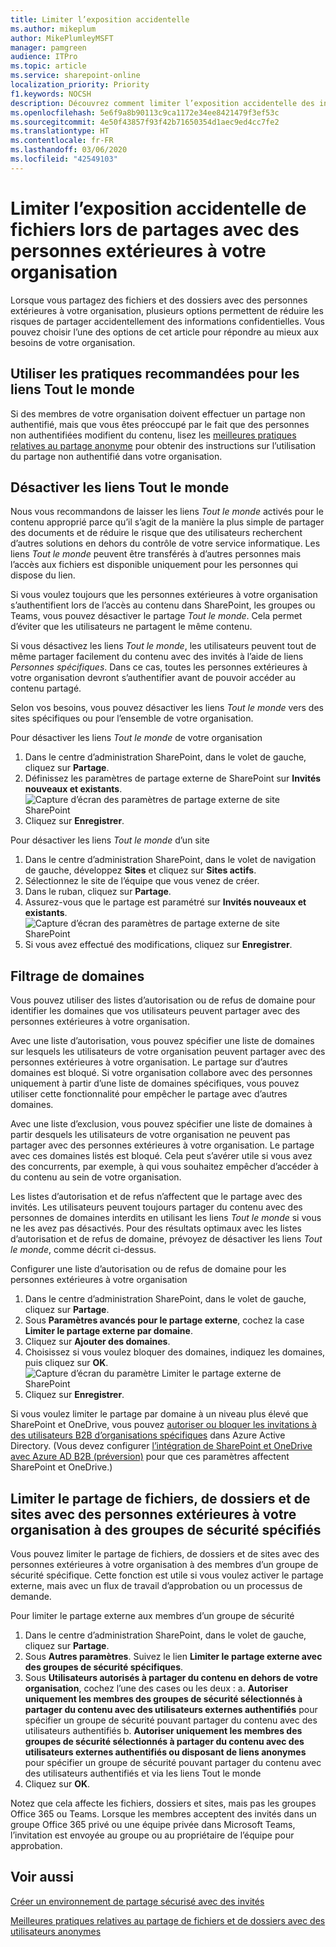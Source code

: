 ```yaml
---
title: Limiter l’exposition accidentelle
ms.author: mikeplum
author: MikePlumleyMSFT
manager: pamgreen
audience: ITPro
ms.topic: article
ms.service: sharepoint-online
localization_priority: Priority
f1.keywords: NOCSH
description: Découvrez comment limiter l’exposition accidentelle des informations lorsque vous partagez des fichiers avec des personnes extérieures à votre organisation.
ms.openlocfilehash: 5e6f9a8b90113c9ca1172e34ee8421479f3ef53c
ms.sourcegitcommit: 4e50f43857f93f42b71650354d1aec9ed4cc7fe2
ms.translationtype: HT
ms.contentlocale: fr-FR
ms.lasthandoff: 03/06/2020
ms.locfileid: "42549103"
---
```

# <a name="limit-accidental-exposure-to-files-when-sharing-with-people-outside-your-organization"></a>Limiter l’exposition accidentelle de fichiers lors de partages avec des personnes extérieures à votre organisation

Lorsque vous partagez des fichiers et des dossiers avec des personnes extérieures à votre organisation, plusieurs options permettent de réduire les risques de partager accidentellement des informations confidentielles. Vous pouvez choisir l’une des options de cet article pour répondre au mieux aux besoins de votre organisation.

## <a name="use-best-practices-for-anyone-links"></a>Utiliser les pratiques recommandées pour les liens Tout le monde

Si des membres de votre organisation doivent effectuer un partage non authentifié, mais que vous êtes préoccupé par le fait que des personnes non authentifiées modifient du contenu, lisez les [meilleures pratiques relatives au partage anonyme](best-practices-anonymous-sharing.md) pour obtenir des instructions sur l’utilisation du partage non authentifié dans votre organisation.

## <a name="turn-off-anyone-links"></a>Désactiver les liens Tout le monde

Nous vous recommandons de laisser les liens *Tout le monde* activés pour le contenu approprié parce qu’il s’agit de la manière la plus simple de partager des documents et de réduire le risque que des utilisateurs recherchent d’autres solutions en dehors du contrôle de votre service informatique. Les liens *Tout le monde* peuvent être transférés à d’autres personnes mais l’accès aux fichiers est disponible uniquement pour les personnes qui dispose du lien.

Si vous voulez toujours que les personnes extérieures à votre organisation s’authentifient lors de l’accès au contenu dans SharePoint, les groupes ou Teams, vous pouvez désactiver le partage *Tout le monde*. Cela permet d’éviter que les utilisateurs ne partagent le même contenu.

Si vous désactivez les liens *Tout le monde*, les utilisateurs peuvent tout de même partager facilement du contenu avec des invités à l’aide de liens *Personnes spécifiques*. Dans ce cas, toutes les personnes extérieures à votre organisation devront s’authentifier avant de pouvoir accéder au contenu partagé.

Selon vos besoins, vous pouvez désactiver les liens *Tout le monde* vers des sites spécifiques ou pour l’ensemble de votre organisation.

Pour désactiver les liens *Tout le monde* de votre organisation
1. Dans le centre d’administration SharePoint, dans le volet de gauche, cliquez sur **Partage**.
2. Définissez les paramètres de partage externe de SharePoint sur **Invités nouveaux et existants**.</br>
   ![Capture d’écran des paramètres de partage externe de site SharePoint](media/sharepoint-organization-external-sharing-controls-new-users.png)
3. Cliquez sur **Enregistrer**.

Pour désactiver les liens *Tout le monde* d’un site
1. Dans le centre d’administration SharePoint, dans le volet de navigation de gauche, développez **Sites** et cliquez sur **Sites actifs**.
2. Sélectionnez le site de l’équipe que vous venez de créer.
3. Dans le ruban, cliquez sur **Partage**. 
4. Assurez-vous que le partage est paramétré sur **Invités nouveaux et existants**.</br>
   ![Capture d’écran des paramètres de partage externe de site SharePoint](media/sharepoint-site-external-sharing-settings.png)
5. Si vous avez effectué des modifications, cliquez sur **Enregistrer**.

## <a name="domain-filtering"></a>Filtrage de domaines

Vous pouvez utiliser des listes d’autorisation ou de refus de domaine pour identifier les domaines que vos utilisateurs peuvent partager avec des personnes extérieures à votre organisation.

Avec une liste d’autorisation, vous pouvez spécifier une liste de domaines sur lesquels les utilisateurs de votre organisation peuvent partager avec des personnes extérieures à votre organisation. Le partage sur d’autres domaines est bloqué. Si votre organisation collabore avec des personnes uniquement à partir d’une liste de domaines spécifiques, vous pouvez utiliser cette fonctionnalité pour empêcher le partage avec d’autres domaines.

Avec une liste d’exclusion, vous pouvez spécifier une liste de domaines à partir desquels les utilisateurs de votre organisation ne peuvent pas partager avec des personnes extérieures à votre organisation. Le partage avec ces domaines listés est bloqué. Cela peut s’avérer utile si vous avez des concurrents, par exemple, à qui vous souhaitez empêcher d’accéder à du contenu au sein de votre organisation.

Les listes d’autorisation et de refus n’affectent que le partage avec des invités. Les utilisateurs peuvent toujours partager du contenu avec des personnes de domaines interdits en utilisant les liens *Tout le monde* si vous ne les avez pas désactivés. Pour des résultats optimaux avec les listes d’autorisation et de refus de domaine, prévoyez de désactiver les liens *Tout le monde*, comme décrit ci-dessus.

Configurer une liste d’autorisation ou de refus de domaine pour les personnes extérieures à votre organisation
1. Dans le centre d’administration SharePoint, dans le volet de gauche, cliquez sur **Partage**.
2. Sous **Paramètres avancés pour le partage externe**, cochez la case **Limiter le partage externe par domaine**.
3. Cliquez sur **Ajouter des domaines**.
4. Choisissez si vous voulez bloquer des domaines, indiquez les domaines, puis cliquez sur **OK**.</br>
   ![Capture d’écran du paramètre Limiter le partage externe de SharePoint](media/sharepoint-sharing-block-domain.png)
5. Cliquez sur **Enregistrer**.

Si vous voulez limiter le partage par domaine à un niveau plus élevé que SharePoint et OneDrive, vous pouvez [autoriser ou bloquer les invitations à des utilisateurs B2B d’organisations spécifiques](https://docs.microsoft.com/azure/active-directory/b2b/allow-deny-list) dans Azure Active Directory. (Vous devez configurer [l’intégration de SharePoint et OneDrive avec Azure AD B2B (préversion)](https://docs.microsoft.com/sharepoint/sharepoint-azureb2b-integration-preview) pour que ces paramètres affectent SharePoint et OneDrive.)

## <a name="limit-sharing-of-files-folders-and-sites-with-people-outside-your-organization-to-specified-security-groups"></a>Limiter le partage de fichiers, de dossiers et de sites avec des personnes extérieures à votre organisation à des groupes de sécurité spécifiés

Vous pouvez limiter le partage de fichiers, de dossiers et de sites avec des personnes extérieures à votre organisation à des membres d’un groupe de sécurité spécifique. Cette fonction est utile si vous voulez activer le partage externe, mais avec un flux de travail d’approbation ou un processus de demande.

Pour limiter le partage externe aux membres d’un groupe de sécurité
1. Dans le centre d’administration SharePoint, dans le volet de gauche, cliquez sur **Partage**.
2. Sous **Autres paramètres**. Suivez le lien **Limiter le partage externe avec des groupes de sécurité spécifiques**.
3. Sous **Utilisateurs autorisés à partager du contenu en dehors de votre organisation**, cochez l’une des cases ou les deux : a. **Autoriser uniquement les membres des groupes de sécurité sélectionnés à partager du contenu avec des utilisateurs externes authentifiés** pour spécifier un groupe de sécurité pouvant partager du contenu avec des utilisateurs authentifiés b. **Autoriser uniquement les membres des groupes de sécurité sélectionnés à partager du contenu avec des utilisateurs externes authentifiés ou disposant de liens anonymes** pour spécifier un groupe de sécurité pouvant partager du contenu avec des utilisateurs authentifiés et via les liens Tout le monde
4. Cliquez sur **OK**.

Notez que cela affecte les fichiers, dossiers et sites, mais pas les groupes Office 365 ou Teams. Lorsque les membres acceptent des invités dans un groupe Office 365 privé ou une équipe privée dans Microsoft Teams, l’invitation est envoyée au groupe ou au propriétaire de l’équipe pour approbation.

## <a name="see-also"></a>Voir aussi

[Créer un environnement de partage sécurisé avec des invités](create-a-secure-guest-sharing-environment.md)

[Meilleures pratiques relatives au partage de fichiers et de dossiers avec des utilisateurs anonymes](best-practices-anonymous-sharing.md)